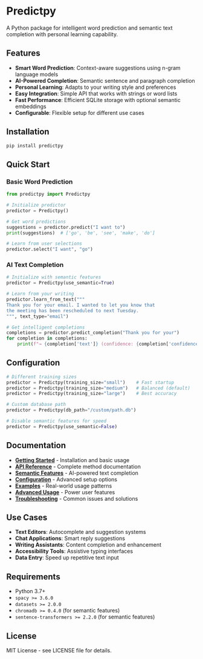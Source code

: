 # Predictpy

A Python package for intelligent word prediction and semantic text completion with personal learning capability.

## Features

- **Smart Word Prediction**: Context-aware suggestions using n-gram language models
- **AI-Powered Completion**: Semantic sentence and paragraph completion
- **Personal Learning**: Adapts to your writing style and preferences  
- **Easy Integration**: Simple API that works with strings or word lists
- **Fast Performance**: Efficient SQLite storage with optional semantic embeddings
- **Configurable**: Flexible setup for different use cases

## Installation

```bash
pip install predictpy
```

## Quick Start

### Basic Word Prediction
```python
from predictpy import Predictpy

# Initialize predictor
predictor = Predictpy()

# Get word predictions
suggestions = predictor.predict("I want to")
print(suggestions)  # ['go', 'be', 'see', 'make', 'do']

# Learn from user selections
predictor.select("I want", "go")
```

### AI Text Completion
```python
# Initialize with semantic features
predictor = Predictpy(use_semantic=True)

# Learn from your writing
predictor.learn_from_text("""
Thank you for your email. I wanted to let you know that 
the meeting has been rescheduled to next Tuesday.
""", text_type="email")

# Get intelligent completions
completions = predictor.predict_completion("Thank you for your")
for completion in completions:
    print(f"→ {completion['text']} (confidence: {completion['confidence']:.2f})")
```

## Configuration

```python
# Different training sizes
predictor = Predictpy(training_size="small")    # Fast startup
predictor = Predictpy(training_size="medium")   # Balanced (default)
predictor = Predictpy(training_size="large")    # Best accuracy

# Custom database path
predictor = Predictpy(db_path="/custom/path.db")

# Disable semantic features for speed
predictor = Predictpy(use_semantic=False)
```

## Documentation

- **[Getting Started](docs/getting-started.md)** - Installation and basic usage
- **[API Reference](docs/api-reference.md)** - Complete method documentation  
- **[Semantic Features](docs/semantic-features.md)** - AI-powered text completion
- **[Configuration](docs/configuration.md)** - Advanced setup options
- **[Examples](docs/examples.md)** - Real-world usage patterns
- **[Advanced Usage](docs/advanced-usage.md)** - Power user features
- **[Troubleshooting](docs/troubleshooting.md)** - Common issues and solutions

## Use Cases

- **Text Editors**: Autocomplete and suggestion systems
- **Chat Applications**: Smart reply suggestions  
- **Writing Assistants**: Content completion and enhancement
- **Accessibility Tools**: Assistive typing interfaces
- **Data Entry**: Speed up repetitive text input

## Requirements

- Python 3.7+
- `spacy >= 3.6.0`
- `datasets >= 2.0.0`
- `chromadb >= 0.4.0` (for semantic features)
- `sentence-transformers >= 2.2.0` (for semantic features)

## License

MIT License - see LICENSE file for details.